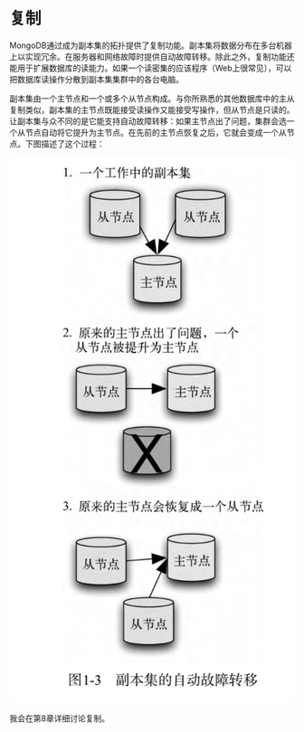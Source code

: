 # 复制

MongoDB通过成为副本集的拓扑提供了复制功能。副本集将数据分布在多台机器上以实现冗余。在服务器和网络故障时提供自动故障转移。除此之外，复制功能还能用于扩展数据库的读能力。如果一个读密集的应该程序（Web上很常见），可以把数据库读操作分散到副本集集群中的各台电脑。

副本集由一个主节点和一个或多个从节点构成。与你所熟悉的其他数据库中的主从复制类似，副本集的主节点既能接受读操作又能接受写操作，但从节点是只读的。让副本集与众不同的是它能支持自动故障转移：如果主节点出了问题，集群会选一个从节点自动将它提升为主节点。在先前的主节点恢复之后，它就会变成一个从节点。下图描述了这个过程：

![](/assets/Jietu20181207-093123.jpg)

我会在第8章详细讨论复制。

